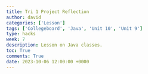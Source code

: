```yaml
---
title: Tri 1 Project Reflection
author: david
categories: ['Lesson']
tags: ['Collegeboard', 'Java', 'Unit 10', 'Unit 9']
type: hacks
week: 7
description: Lesson on Java classes.
toc: True
comments: True
date: 2023-10-06 12:00:00 +0000
---
```


